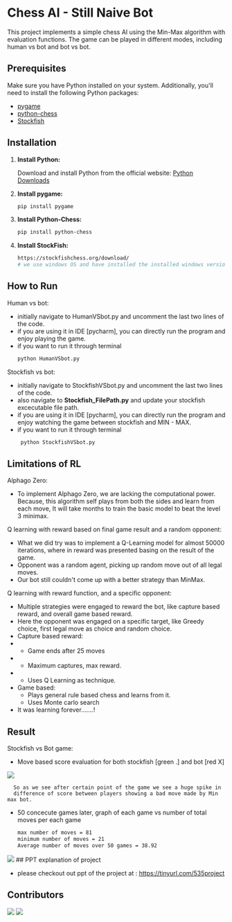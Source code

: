 # Chess AI - Still Naive Bot

This project implements a simple chess AI using the Min-Max algorithm with evaluation functions. The game can be played in different modes, including human vs bot and bot vs bot.

## Prerequisites

Make sure you have Python installed on your system. Additionally, you'll need to install the following Python packages:

- [pygame](https://www.pygame.org/)
- [python-chess](https://python-chess.readthedocs.io/)
- [Stockfish](https://stockfishchess.org/)

## Installation

1. **Install Python:**

   Download and install Python from the official website: [Python Downloads](https://www.python.org/downloads/)

2. **Install pygame:**

   ```bash
   pip install pygame

3. **Install Python-Chess:**
   ```bash
   pip install python-chess
4. **Install StockFish:**
   ```bash
   https://stockfishchess.org/download/
   # we use windows OS and have installed the installed windows version of stockfish to use in Stockfish_FilePath.py

## How to Run
Human vs bot:
- initially navigate to HumanVSbot.py and uncomment the last two
lines of the code.
- if you are using it in IDE [pycharm], you can directly run the program and enjoy playing the game.
- if you want to run it through terminal
   ```bash
   python HumanVSbot.py

Stockfish vs bot:
- initially navigate to StockfishVSbot.py and uncomment the last two
lines of the code.
- also navigate to <b>Stockfish_FilePath.py</b> and update your stockfish excecutable file path.
- if you are using it in IDE [pycharm], you can directly run the program and enjoy watching the game between stockfish and MIN - MAX.
- if you want to run it through terminal
  ```bash
   python StockfishVSbot.py
## Limitations of RL
Alphago Zero:
- To implement Alphago Zero, we are lacking the computational power. Because, this algorithm self plays from both the sides and learn from each move, It will take months to train the basic model to beat the level 3 minimax.

Q learning with reward based on final game result and a random opponent:
- What we did try was to implement a Q-Learning model for almost 50000 iterations, where in reward was presented basing on the result of the game.
- Opponent was a random agent, picking up random move out of all legal moves.
- Our bot still couldn't come up with a better strategy than MinMax.

Q learning with reward function, and a specific opponent:
- Multiple strategies were engaged to reward the bot, like capture based reward, and overall game based reward. 
- Here the opponent was engaged on a specific target, like Greedy choice, first legal move as choice and random choice.
- Capture based reward: 
- - Game ends after 25 moves
- - Maximum captures, max reward. 
- - Uses Q Learning as technique.
- Game based:
  - Plays general rule based chess and learns from it.
  - Uses Monte carlo search 
- It was learning forever…….!


## Result
Stockfish vs Bot game:
- Move based score evaluation for both stockfish [green .] and bot [red X]

<img src = "screenshots/game_0_plot.png"/>
 
      So as we see after certain point of the game we see a huge spike in 
      difference of score between players showing a bad move made by Min max bot.
       

- 50 concecute games later, graph of each game vs number of total moves per each game 
   ```bash
   max number of moves = 81
   minimum number of moves = 21
   Average number of moves over 50 games = 38.92 
   
<img src = "screenshots/numberof_moves_plot.png"/>
## PPT explanation of project

- please checkout out ppt of the project at : https://tinyurl.com/535project

## Contributors
[![](https://github.com/anudeep-17.png?size=50)](https://github.com/anudeep-17)
[![](https://github.com/ForumShah8.png?size=50)](https://github.com/ForumShah8)
